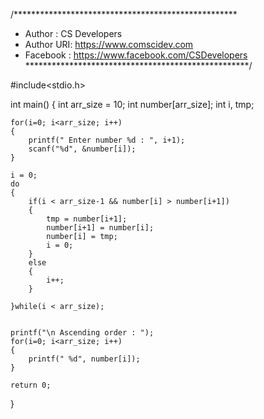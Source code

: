 /***************************************************
 * Author    : CS Developers
 * Author URI: https://www.comscidev.com
 * Facebook  : https://www.facebook.com/CSDevelopers
 ***************************************************/
  
#include<stdio.h>
 
int main()
{
    int arr_size = 10;
    int number[arr_size];
    int i, tmp;
     
    for(i=0; i<arr_size; i++)
    {
        printf(" Enter number %d : ", i+1);
        scanf("%d", &number[i]);
    }
     
    i = 0;
    do
    {
        if(i < arr_size-1 && number[i] > number[i+1])
        {
            tmp = number[i+1];
            number[i+1] = number[i];
            number[i] = tmp;
            i = 0;
        }
        else
        {
            i++;
        }
         
    }while(i < arr_size);
 
     
    printf("\n Ascending order : ");
    for(i=0; i<arr_size; i++)
    {
        printf(" %d", number[i]);   
    }
     
    return 0;   
}
